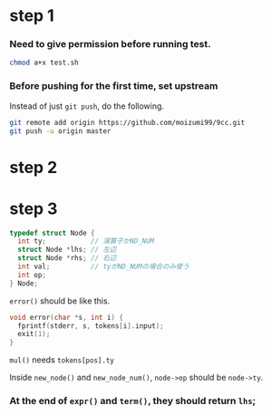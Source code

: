 # step 1

### Need to give permission before running test.

```sh
chmod a+x test.sh
```

### Before pushing for the first time, set upstream

Instead of just ```git push```, do the following.

```sh
git remote add origin https://github.com/moizumi99/9cc.git
git push -u origin master
```

# step 2

# step 3

```c
typedef struct Node {
  int ty;           // 演算子かND_NUM
  struct Node *lhs; // 左辺
  struct Node *rhs; // 右辺
  int val;          // tyがND_NUMの場合のみ使う
  int op;
} Node;
```

```error()``` should be like this.

```c
void error(char *s, int i) {
  fprintf(stderr, s, tokens[i].input);
  exit(1);
}
```

```mul()``` needs ```tokens[pos].ty```

Inside ```new_node()``` and ```new_node_num()```, ```node->op``` should be ```node->ty```.

### At the end of ```expr()``` and ```term()```, they should return ```lhs```;

